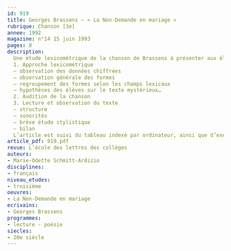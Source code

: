 ```yaml
---
id: 919
title: Georges Brassens – « La Non-Demande en mariage »
rubrique: Chanson [3e]
annee: 1992
magazine: n°14 15 juin 1993
pages: 8
description: 
  Une étude lexicométrique de la chanson de Brassens à présenter aux élèves sous la forme d’une devinette – de quelle chanson s’agit-il ?
  1. Approche lexicométrique
  – observation des données chiffrées
  – observation générale des formes
  – regroupement des formes selon les champs lexicaux
  – hypothèses des élèves sur le texte mystérieux…
  2. Audition de la chanson
  3. Lecture et observation du texte
  – structure
  – sonorités
  – brève étude stylistique
  – bilan
  L’article est suivi du tableau indexé par ordinateur, ainsi que d’exemples de recherche des sonorités.
article_pdf: 919.pdf
revue: L’école des lettres des collèges
auteurs:
- Marie-Odette Schmitt-Ardizio
disciplines:
- français
niveau_etudes:
- troisième
oeuvres:
- La Non-Demande en mariage
ecrivains:
- Georges Brassens
programmes:
- lecture - poésie
siecles:
- 20e siècle
---
```

